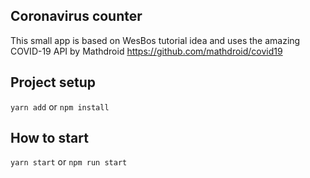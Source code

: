 ## Coronavirus counter

This small app is based on WesBos tutorial idea and uses the amazing COVID-19 API by Mathdroid https://github.com/mathdroid/covid19

## Project setup

`yarn add` or `npm install`

## How to start

`yarn start` or `npm run start`
